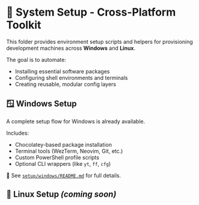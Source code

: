 # 🧰 System Setup - Cross-Platform Toolkit

This folder provides environment setup scripts and helpers for provisioning development machines across **Windows** and **Linux**.

The goal is to automate:

- Installing essential software packages
- Configuring shell environments and terminals
- Creating reusable, modular config layers

## 🪟 Windows Setup

A complete setup flow for Windows is already available.

Includes:

- Chocolatey-based package installation
- Terminal tools (WezTerm, Neovim, Git, etc.)
- Custom PowerShell profile scripts
- Optional CLI wrappers (like `yt`, `ff`, `cfg`)

📄 See [`setup/windows/README.md`](windows/README.md) for full details.

## 🐧 Linux Setup _(coming soon)_

